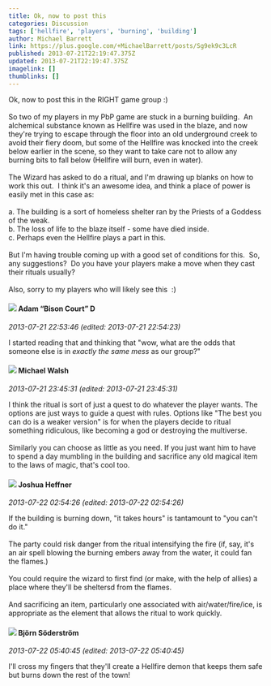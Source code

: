 ```yaml
---
title: Ok, now to post this
categories: Discussion
tags: ['hellfire', 'players', 'burning', 'building']
author: Michael Barrett
link: https://plus.google.com/+MichaelBarrett/posts/Sg9ek9c3LcR
published: 2013-07-21T22:19:47.375Z
updated: 2013-07-21T22:19:47.375Z
imagelink: []
thumblinks: []
---
```


Ok, now to post this in the RIGHT game group :)<br /><br />So two of my players in my PbP game are stuck in a burning building.  An alchemical substance known as Hellfire was used in the blaze, and now they&#39;re trying to escape through the floor into an old underground creek to avoid their fiery doom, but some of the Hellfire was knocked into the creek below earlier in the scene, so they want to take care not to allow any burning bits to fall below (Hellfire will burn, even in water).<br /><br />The Wizard has asked to do a ritual, and I&#39;m drawing up blanks on how to work this out.  I think it&#39;s an awesome idea, and think a place of power is easily met in this case as:<br /><br />a. The building is a sort of homeless shelter ran by the Priests of a Goddess of the weak.<br />b. The loss of life to the blaze itself - some have died inside.<br />c. Perhaps even the Hellfire plays a part in this.<br /><br />But I&#39;m having trouble coming up with a good set of conditions for this.  So, any suggestions?  Do you have your players make a move when they cast their rituals usually?<br /><br />Also, sorry to my players who will likely see this  :)
<div id='comment z13tjxrytynacrk4t04cgnowgy2yt1donus0k'>
  <h4><img src='{{site.baseurl}}//images/avatars/115794042160633829509_photo.jpg'> Adam “Bison Court” D</h4>
      <p><cite>2013-07-21 22:53:46 (edited: 2013-07-21 22:54:23)</cite></p>
        <p>I started reading that and thinking that &quot;wow, what are the odds that someone else is in <i>exactly the same mess</i> as our group?&quot;</p>
</div>
        

<div id='comment z13tjxrytynacrk4t04cgnowgy2yt1donus0k'>
  <h4><img src='{{site.baseurl}}//images/avatars/110852834429314721478_photo.jpg'> Michael Walsh</h4>
      <p><cite>2013-07-21 23:45:31 (edited: 2013-07-21 23:45:31)</cite></p>
        <p>I think the ritual is sort of just a quest to do whatever the player wants. The options are just ways to guide a quest with rules. Options like &quot;The best you can do is a weaker version&quot; is for when the players decide to ritual something ridiculous, like becoming a god or destroying the multiverse.<br /><br />Similarly you can choose as little as you need. If you just want him to have to spend a day mumbling in the building and sacrifice any old magical item to the laws of magic, that&#39;s cool too.</p>
</div>
        

<div id='comment z13tjxrytynacrk4t04cgnowgy2yt1donus0k'>
  <h4><img src='{{site.baseurl}}//images/avatars/101857947600852281354_photo.jpg'> Joshua Heffner</h4>
      <p><cite>2013-07-22 02:54:26 (edited: 2013-07-22 02:54:26)</cite></p>
        <p>If the building is burning down, &quot;it takes hours&quot; is tantamount to &quot;you can&#39;t do it.&quot; <br /><br />The party could risk danger from the ritual intensifying the fire (if, say, it&#39;s an air spell blowing the burning embers away from the water, it could fan the flames.) <br /><br />You could require the wizard to first find (or make, with the help of allies) a place where they&#39;ll be sheltersd from the flames. <br /><br />And sacrificing an item, particularly one associated with air/water/fire/ice, is appropriate as the element that allows the ritual to work quickly.</p>
</div>
        

<div id='comment z13tjxrytynacrk4t04cgnowgy2yt1donus0k'>
  <h4><img src='{{site.baseurl}}//images/avatars/101046013163181197409_photo.jpg'> Björn Söderström</h4>
      <p><cite>2013-07-22 05:40:45 (edited: 2013-07-22 05:40:45)</cite></p>
        <p>I&#39;ll cross my fingers that they&#39;ll create a Hellfire demon that keeps them safe but burns down the rest of the town!</p>
</div>
        